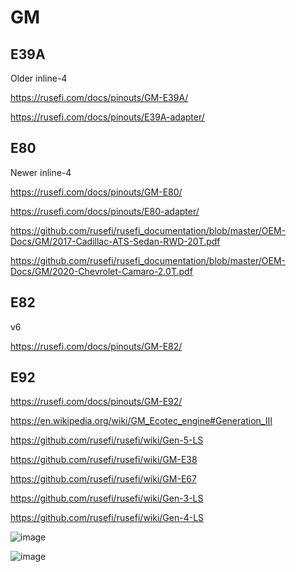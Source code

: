 # GM

## E39A

Older inline-4

https://rusefi.com/docs/pinouts/GM-E39A/

https://rusefi.com/docs/pinouts/E39A-adapter/

## E80

Newer inline-4

https://rusefi.com/docs/pinouts/GM-E80/

https://rusefi.com/docs/pinouts/E80-adapter/

https://github.com/rusefi/rusefi_documentation/blob/master/OEM-Docs/GM/2017-Cadillac-ATS-Sedan-RWD-20T.pdf

https://github.com/rusefi/rusefi_documentation/blob/master/OEM-Docs/GM/2020-Chevrolet-Camaro-2.0T.pdf

## E82

v6

https://rusefi.com/docs/pinouts/GM-E82/

## E92

https://rusefi.com/docs/pinouts/GM-E92/

https://en.wikipedia.org/wiki/GM_Ecotec_engine#Generation_III

https://github.com/rusefi/rusefi/wiki/Gen-5-LS

https://github.com/rusefi/rusefi/wiki/GM-E38

https://github.com/rusefi/rusefi/wiki/GM-E67

https://github.com/rusefi/rusefi/wiki/Gen-3-LS

https://github.com/rusefi/rusefi/wiki/Gen-4-LS

![image](https://github.com/user-attachments/assets/ee53759f-6f63-473f-8b5a-b23460d5d303)

![image](https://github.com/user-attachments/assets/2d7c77a6-12fb-48eb-a796-11b0ba923fc3)
